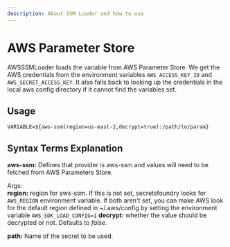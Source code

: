 ```yaml
---
description: About SSM Loader and how to use
---
```


# AWS Parameter Store

AWSSSMLoader loads the variable from AWS Parameter Store. We get the AWS credentials from the environment variables `AWS_ACCESS_KEY_ID` and `AWS_SECRET_ACCESS_KEY`. It also falls back to looking up the credentials in the local aws config directory if it cannot find the variables set.

## Usage

```text
VARIABLE=${aws-ssm(region=us-east-2,decrypt=true):/path/to/param}
```

## **Syntax Terms Explanation**

**aws-ssm:** Defines that provider is aws-ssm and values will need to be fetched from AWS Parameters Store.

Args:  
**region:** region for aws-ssm. If this is not set, secretsfoundry looks for `AWS_REGION` environment variable. If both aren't set, you can make AWS look for the default region defined in ~/.aws/config by setting the environment variable `AWS_SDK_LOAD_CONFIG=1`
**decrypt:** whether the value should be decrypted or not. Defaults to _false._

**path:** Name of the secret to be used.

